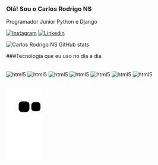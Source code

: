 ### Olá! Sou o Carlos Rodrigo NS

 Programador Junior Python e Django

[![Instagram](https://img.shields.io/badge/Instagram-E4405F?style=for-the-badge&logo=instagram&logoColor=white)](https://instagram.com/eucarlao011?igshid=YmMyMTA2M2Y=) [![Linkedin](https://img.shields.io/badge/LinkedIn-0077B5?style=for-the-badge&logo=linkedin&logoColor=white)](https://www.linkedin.com/in/carlos-rodrigo-nunes-silva-403227244/)

![Carlos Rodrigo NS GitHub stats](https://github-readme-stats.vercel.app/api?username=CarlosRodrigoNS&show_icons=true&theme=merko)

###Tecnologia que eu uso no dia a dia

<div style="display: inline_block"><br>

<img align="center" alt="html5" src="https://img.shields.io/badge/HTML5-E34F26?style=for-the-badge&logo=html5&logoColor=white"/>

<img align="center" alt="html5" src="https://img.shields.io/badge/Python-3776AB?style=for-the-badge&logo=python&logoColor=white"/>

<img align="center" alt="html5" src="https://img.shields.io/badge/Django-092E20?style=for-the-badge&logo=django&logoColor=white"/>

<img align="center" alt="html5" src="https://img.shields.io/badge/CSS-239120?&style=for-the-badge&logo=css3&logoColor=white"/>

<img align="center" alt="html5" src="https://img.shields.io/badge/JavaScript-F7DF1E?style=for-the-badge&logo=javascript&logoColor=black" />

<img align="center" alt="html5" src="https://img.shields.io/badge/TypeScript-007ACC?style=for-the-badge&logo=typescript&logoColor=white" />

<img align="center" alt="html5" src="https://img.shields.io/badge/Bootstrap-563D7C?style=for-the-badge&logo=bootstrap&logoColor=white"/>

</div><br>

![snake elf](https://github.com/CarlosRodrigoNS/CarlosRodrigoNS/blob/output/github-contribution-grid-snake.svg)
